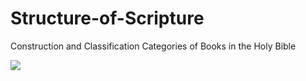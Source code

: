 # Structure-of-Scripture
Construction and Classification Categories of Books in the Holy Bible

![](https://image.jimcdn.com/app/cms/image/transf/dimension=900x10000:format=jpg/path/s27429029a488c222/image/i13905767a74d8ad7/version/1509828538/construction-structure-of-the-bible-old-testament-new-testament-divisions-similarities.jpg)

